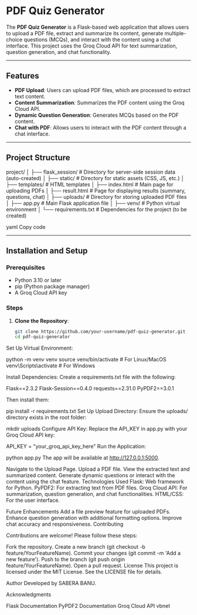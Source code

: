 # PDF Quiz Generator

The **PDF Quiz Generator** is a Flask-based web application that allows users to upload a PDF file, extract and summarize its content, generate multiple-choice questions (MCQs), and interact with the content using a chat interface. This project uses the Groq Cloud API for text summarization, question generation, and chat functionality.

---

## Features

- **PDF Upload**: Users can upload PDF files, which are processed to extract text content.
- **Content Summarization**: Summarizes the PDF content using the Groq Cloud API.
- **Dynamic Question Generation**: Generates MCQs based on the PDF content.
- **Chat with PDF**: Allows users to interact with the PDF content through a chat interface.

---

## Project Structure

project/ │ ├── flask_session/ # Directory for server-side session data (auto-created) │ ├── static/ # Directory for static assets (CSS, JS, etc.) │ ├── templates/ # HTML templates │ ├── index.html # Main page for uploading PDFs │ ├── result.html # Page for displaying results (summary, questions, chat) │ ├── uploads/ # Directory for storing uploaded PDF files │ ├── app.py # Main Flask application file │ ├── venv/ # Python virtual environment │ └── requirements.txt # Dependencies for the project (to be created)

yaml
Copy code

---

## Installation and Setup

### Prerequisites

- Python 3.10 or later
- pip (Python package manager)
- A Groq Cloud API key

### Steps

1. **Clone the Repository**:
   ```bash
   git clone https://github.com/your-username/pdf-quiz-generator.git
   cd pdf-quiz-generator
Set Up Virtual Environment:

python -m venv venv
source venv/bin/activate        # For Linux/MacOS
venv\Scripts\activate          # For Windows

Install Dependencies: Create a requirements.txt file with the following:

Flask==2.3.2
Flask-Session==0.4.0
requests==2.31.0
PyPDF2==3.0.1

Then install them:

pip install -r requirements.txt
Set Up Upload Directory: Ensure the uploads/ directory exists in the root folder:

mkdir uploads
Configure API Key: Replace the API_KEY in app.py with your Groq Cloud API key:

API_KEY = "your_groq_api_key_here"
Run the Application:

python app.py
The app will be available at http://127.0.0.1:5000.

Navigate to the Upload Page.
Upload a PDF file.
View the extracted text and summarized content.
Generate dynamic questions or interact with the content using the chat feature.
Technologies Used
Flask: Web framework for Python.
PyPDF2: For extracting text from PDF files.
Groq Cloud API: For summarization, question generation, and chat functionalities.
HTML/CSS: For the user interface.

Future Enhancements
Add a file preview feature for uploaded PDFs.
Enhance question generation with additional formatting options.
Improve chat accuracy and responsiveness.
Contributing

Contributions are welcome! Please follow these steps:

Fork the repository.
Create a new branch (git checkout -b feature/YourFeatureName).
Commit your changes (git commit -m 'Add a new feature').
Push to the branch (git push origin feature/YourFeatureName).
Open a pull request.
License
This project is licensed under the MIT License. See the LICENSE file for details.


Author
Developed by SABERA BANU.

Acknowledgments

Flask Documentation
PyPDF2 Documentation
Groq Cloud API
vbnet

